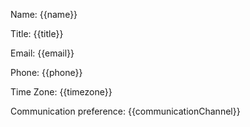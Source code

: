 Name: {{name}}

Title: {{title}}

Email: {{email}}

Phone: {{phone}}

Time Zone: {{timezone}}

Communication preference: {{communicationChannel}}
